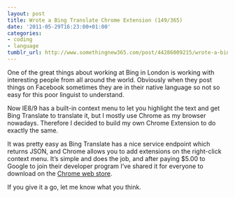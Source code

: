 ```yaml
---
layout: post
title: Wrote a Bing Translate Chrome Extension (149/365)
date: '2011-05-29T16:23:00+01:00'
categories:
- coding
- language
tumblr_url: http://www.somethingnew365.com/post/44286009215/wrote-a-bing-translate-chrome-extension-14936
---
```

One of the great things about working at Bing in London is working with interesting people from all around the world. Obviously when they post things on Facebook sometimes they are in their native language so not so easy for this poor linguist to understand.

Now IE8/9 has a built-in context menu to let you highlight the text and get Bing Translate to translate it, but I mostly use Chrome as my browser nowadays. Therefore I decided to build my own Chrome Extension to do exactly the same.

It was pretty easy as Bing Translate has a nice service endpoint which returns JSON, and Chrome allows you to add extensions on the right-click context menu.
It’s simple and does the job, and after paying $5.00 to Google to join their developer program I’ve shared it for everyone to download on the [Chrome web store](https://chrome.google.com/webstore/detail/hogdcbncicoifbkfdofpejkkckgkbjig).

If you give it a go, let me know what you think.
